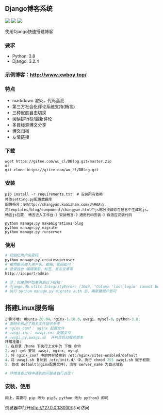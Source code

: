 ## Django博客系统
![](https://img.shields.io/badge/Python-3.8-red.svg) 
![](https://img.shields.io/badge/Django-3.2.4-green.svg)
![](https://img.shields.io/badge/Powered%20by-2186656812@qq.com-blue.svg)

使用Django快速搭建博客

### 要求
* Python: 3.8
* Django: 3.2.4

### 示例博客：http://www.xwboy.top/

### 特点

* markdown 渲染，代码高亮
* 第三方社会化评论系统支持(畅言)
* 三种皮肤自由切换
* 阅读排行榜/最新评论
* 多目标源博文分享
* 博文归档
* 友情链接

### 下载
```
wget https://gitee.com/wu_cl/DBlog.git/master.zip
or
git clone https://gitee.com/wu_cl/DBlog.git
```

### 安装
```
pip install -r requirements.txt  # 安装所有依赖
修改setting.py配置数据库
配置畅言：到http://changyan.kuaizhan.com/注册站点,
将templates/blog/component/changyan.html中js部分换成你在畅言中生成的js。
畅言js位置: 畅言进入工作台-》安装畅言-》通用代码安装-》自适应安装代码

python manage.py makemigrations blog
python manage.py migrate
python manage.py runserver
```

### 使用

```python
# 初始化用户名密码
python manage.py createsuperuser
# 按照提示输入用户名、邮箱、密码即可
# 登录后台 编辑类型、标签、发布文章等
http://ip:port/admin

# 注：创建用户如果遇到以下报错：
# django.db.utils.IntegrityError: (1048, "Column 'last_login' cannot be null")
# 执行 python manage.py migrate auth 后，再新建用户即可
```

## 搭建Linux服务端
```python
示例环境: Ubuntu-20.04，nginx-1.18.0，uwsgi，mysql-8，python-3.8;
# 源码中给出了相关文件提供参考
# nginx_conf： nginx 配置文件
# uwsgi.ini： uwsgi.ini 配置文件
# uwsgi.py,uwsgi.sh  开机自启动服务脚本
环境准备:
1，在目录 /home 下执行上文中的 下载 命令
2，apt-get 安装 uwsgi, nginx, mysql
3，将 nginx_conf 中的内容替换到 /etc/nginx/sites-enabled/default
4，将 uwsgi.sh 复制到 /etc/init.d/ 中，执行 chmod 755 uwsgi.sh 赋予权限
5. 修改 default(nginx配置文件)，填写 server_name 为自己域名

# 环境准备过程中遇到的问题请自行百度！
```

### 安装，使用
```
同上，需要将 pip 改为 pip3，python 改为 python3 即可
```


浏览器中打开<http://127.0.0.1:8000/>即可访问